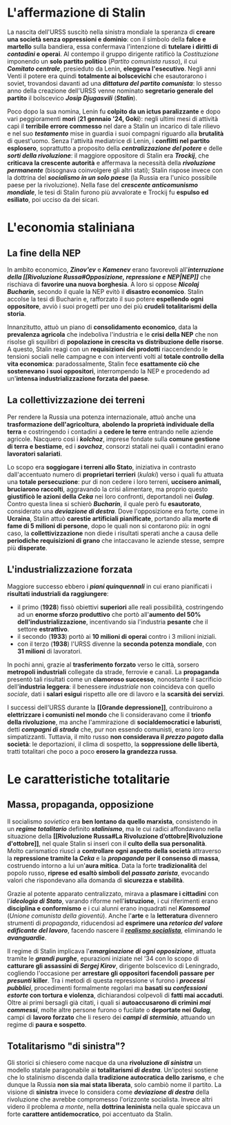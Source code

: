 # L'affermazione di Stalin
La nascita dell'URSS suscitò nella sinistra mondiale la speranza di **creare una società senza oppressioni e dominio**: con il simbolo della **falce e martello** sulla bandiera, essa confermava l'intenzione di **tutelare i diritti di *contadini* e operai**. Al contempo il gruppo dirigente ratificò la *Costituzione* imponendo un **solo partito politico** (*Partito comunista russo*), il cui ***Comitato centrale***, presieduto da Lenin, **eleggeva l'esecutivo**. Negli anni Venti il potere era quindi **totalmente ai bolscevichi** che esautorarono i soviet, trovandosi davanti ad una ***dittatura del partito comunista***: lo stesso anno della creazione dell'URSS venne nominato **segretario generale del partito** il bolscevico ***Josip Djugasvili*** (***Stalin***).

Poco dopo la sua nomina, Lenin fu **colpito da un ictus paralizzante** e dopo vari peggioramenti **morì** (**21 gennaio '24, Goki**): negli ultimi mesi di attività capì il **terribile errore commesso** nel dare a Stalin un incarico di tale rilievo e nel suo ***testamento*** mise in guardia i suoi compagni riguardo alla **brutalità** di quest'uomo. Senza l'attività mediatrice di Lenin, i **conflitti nel partito esplosero**, soprattutto a proposito della ***centralizzazione del potere*** e delle ***sorti della rivoluzione***: il maggiore oppositore di Stalin era ***Trockij***, che **criticava la crescente autorità** e affermava la necessità della ***rivoluzione permanente*** (bisognava coinvolgere gli altri stati); Stalin rispose invece con la dottrina del ***socialismo in un solo paese*** (la Russia era l'unico possibile paese per la rivoluzione). Nella fase del ***crescente anticomunismo mondiale***, le tesi di Stalin furono più avvalorate e Trockij fu **espulso ed esiliato**, poi ucciso da dei sicari.
# L'economia staliniana
## La fine della NEP
In ambito economico, ***Zinov'ev*** e ***Kamenev*** erano favorevoli all'***interruzione della [[Rivoluzione Russa#Opposizione, repressione e NEP|NEP]]*** che rischiava di **favorire una nuova borghesia**. A loro si oppose ***Nicolaj Bucharin***, secondo il quale la NEP evitò il **disastro economico**. Stalin accolse la tesi di Bucharin e, rafforzato il suo potere **espellendo ogni oppositore**, avviò i suoi progetti per uno dei più **crudeli totalitarismi della storia**.

Innanzitutto, attuò un piano di **consolidamento economico**, data la **prevalenza agricola** che indeboliva l'industria e le **crisi della NEP** che non risolse gli squilibri di **popolazione in crescita vs distribuzione delle risorse**. A questo, Stalin reagì con un **requisizioni dei prodotti** riaccendendo le tensioni sociali nelle campagne e con interventi volti al **totale controllo della vita economica**: paradossalmente, Stalin fece **esattamente ciò che sostenevano i suoi oppositori**, interrompendo la NEP e procedendo ad un'**intensa industrializzazione forzata del paese**.
## La collettivizzazione dei terreni
Per rendere la Russia una potenza internazionale, attuò anche una **trasformazione dell'agricoltura**, **abolendo la proprietà individuale della terra** e costringendo i contadini a **cedere le terre** entrando nelle aziende agricole. Nacquero così i ***kolchoz***, imprese fondate sulla **comune gestione di terra e bestiame**, ed i ***sovchoz***, consorzi statali nei quali i contadini erano **lavoratori salariati**.

Lo scopo era **soggiogare i terreni allo Stato**, iniziativa in contrasto dall'accentuato numero di **proprietari terrieri** (*kulaki*) verso i quali fu attuata una **totale persecuzione**: pur di non cedere i loro terreni, **uccisero animali, bruciarono raccolti**, aggravando la crisi alimentare, ma proprio questo **giustificò le azioni della *Ceka*** nei loro confronti, deportandoli nei ***Gulag***. Contro questa linea si schierò ***Bucharin***, il quale però fu **esautorato**, considerato una ***deviazione di destra***. Dove l'opposizione era forte, come in **Ucraina**, Stalin attuò **carestie artificiali pianificate**, portando alla **morte di fame di 5 milioni di persone**, dopo le quali non si contarono più: in ogni caso, la **collettivizzazione** non diede i risultati sperati anche a causa delle **periodiche requisizioni di grano** che intaccavano le aziende stesse, sempre più **disperate**.
## L'industrializzazione forzata
Maggiore successo ebbero i ***piani quinquennali*** in cui erano pianificati i **risultati industriali da raggiungere**:
- il primo (**1928**) fissò obiettivi **superiori** alle reali possibilità, costringendo ad un **enorme sforzo produttivo** che portò all'**aumento del 50% dell'industrializzazione**, incentivando sia l'industria **pesante** che il settore **estrattivo**.
- il secondo (**1933**) portò ai **10 milioni di operai** contro i 3 milioni iniziali.
- con il terzo (**1938**) l'URSS divenne la **seconda potenza mondiale**, con **31 milioni** di lavoratori.

In pochi anni, grazie al **trasferimento forzato** verso le città, sorsero **metropoli industriali** collegate da strade, ferrovie e canali. La **propaganda** presentò tali risultati come un **clamoroso successo**, nonostante il sacrificio dell'**industria leggera**: il benessere *industriale* non coincideva con quello *sociale*, dati i **salari esigui** rispetto alle ore di lavoro e la **scarsità dei servizi**.

I successi dell'URSS durante la **[[Grande depressione]]**, contribuirono a **elettrizzare i comunisti nel mondo** che li consideravano come il **trionfo della rivoluzione**, ma anche l'ammirazione di **socialdemocratici e laburisti**, detti ***compagni di strada*** che, pur non essendo comunisti, erano loro simpatizzanti. Tuttavia, il mito russo **non considerava il *prezzo pagato* dalla società**: le deportazioni, il clima di sospetto, la **soppressione delle libertà**, tratti totalitari che poco a poco **erosero la grandezza russa**.
# Le caratteristiche totalitarie
## Massa, propaganda, opposizione
Il socialismo *sovietico* era **ben lontano da quello marxista**, consistendo in un ***regime totalitario*** definito ***stalinismo***, ma le cui radici affondavano nella situazione della **[[Rivoluzione Russa#La Rivoluzione d’ottobre|Rivoluzione d'ottobre]]**, nel quale Stalin si inserì con il **culto della sua personalità**. Molto carismatico riuscì a **controllare ogni aspetto della società** attraverso la **repressione tramite la *Ceka*** e la ***propaganda* per il consenso di massa**, costruendo intorno a lui un'**aura mitica**. Data la forte **tradizionalità** del popolo russo, **riprese ed esaltò simboli del *passato zarista***, evocando valori che rispondevano alla domanda di **sicurezza e stabilità**.

Grazie al potente apparato centralizzato, mirava a **plasmare i cittadini** con l'***ideologia di Stato***, varando riforme nell'**istruzione**, i cui riferimenti erano **disciplina e conformismo** e i cui alunni erano inquadrati nel ***Komsomol*** (*Unione comunista della gioventù*). Anche l'**arte** e la **letteratura** divennero strumenti di *propaganda*, riducendosi ad **esprimere una *retorica del valore edificante del lavoro***, facendo nascere il <span title="avvicinamento delle masse all'arte con un linguaggio *realista* di facile interpretazione che veicolasse il socialismo"><b><i><u>realismo socialista</u></i></b></span>, eliminando le ***avanguardie***.

Il regime di Stalin implicava l'***emarginazione di ogni opposizione***, attuata tramite le ***grandi purghe***, epurazioni iniziate nel '34 con lo scopo di **catturare gli assassini di *Sergej Kirov***, dirigente bolscevico di Leningrado, cogliendo l'occasione per **arrestare gli oppositori facendoli passare per *presunti* killer**. Tra i metodi di questa repressione vi furono i ***processi pubblici***, procedimenti formalmente regolari ma **basati su *confessioni estorte* con tortura e violenza**, dichiarandosi colpevoli di **fatti mai accaduti**. Oltre ai primi bersagli già citati, i quali si **autoaccusarono di crimini *mai commessi***, molte altre persone furono o fucilate o **deportate nei *Gulag***, campi di **lavoro forzato** che li resero dei ***campi di sterminio***, attuando un regime di **paura e sospetto**.
## Totalitarismo "di sinistra"?
Gli storici si chiesero come nacque da una **rivoluzione *di sinistra*** un modello statale paragonabile ai **totalitarismi *di destra***. Un'ipotesi sostiene che lo stalinismo discenda dalla **tradizione autocratica dello zarismo**, e che dunque la Russia **non sia mai stata liberata**, solo cambiò nome il partito. La visione di **sinistra** invece lo considera come ***deviazione di destra*** della rivoluzione che avrebbe compromesso l'orizzonte socialista. Invece altri videro il problema *a monte*, nella **dottrina leninista** nella quale spiccava un forte **carattere antidemocratico**, poi accentuato da Stalin.